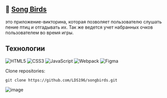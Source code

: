 :seedling: <a href="https://rolling-scopes-school.github.io/lds196-JSFE2022Q3/songbirds/" target="_blank">Song Birds</a>
---
это приложение-викторина, которая позволяет пользователю слушать пение птиц и отгадывать их. Так же ведется учет набранных очков пользователем во время игры.

## Технологии
![HTML5](https://img.shields.io/badge/-HTML5-e34f26?logo=html5&logoColor=white)
![CSS3](https://img.shields.io/badge/-CSS3-1572b6?logo=css3&logoColor=white)
![JavaScript](https://img.shields.io/badge/-JavaScript-f7df1e?logo=javaScript&logoColor=black)
![Webpack](https://img.shields.io/badge/-Webpack-99d6f8?logo=webpack&logoColor=black)
![Figma](https://img.shields.io/badge/-Figma-yellow)

Clone repositories:
```
git clone https://github.com/LDS196/songbirds.git
```

![image](https://github.com/LDS196/songbirds/assets/105713345/b99d0d3f-7fe8-4c52-9511-2bedacb5dea9)



